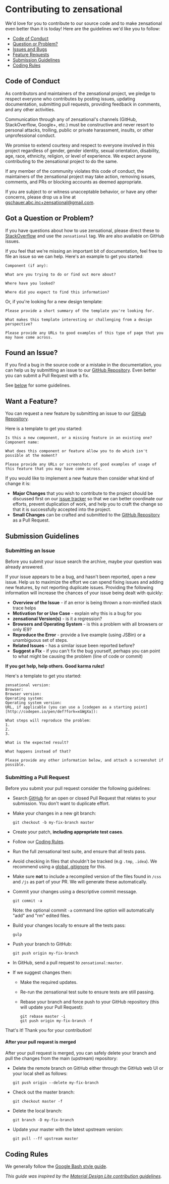 # Contributing to zensational

We'd love for you to contribute to our source code and to make zensational even better than it is today!
Here are the guidelines we'd like you to follow:

 - [Code of Conduct](#coc)
 - [Question or Problem?](#question)
 - [Issues and Bugs](#issue)
 - [Feature Requests](#feature)
 - [Submission Guidelines](#submit)
 - [Coding Rules](#rules)

## <a name="coc"></a> Code of Conduct

As contributors and maintainers of the zensational project, we pledge to respect everyone who contributes by posting
issues, updating documentation, submitting pull requests, providing feedback in comments, and any other activities.

Communication through any of zensational's channels (GitHub, StackOverflow, Google+, etc.) must be constructive and
never resort to personal attacks, trolling, public or private harassment, insults, or other unprofessional conduct.

We promise to extend courtesy and respect to everyone involved in this project regardless of gender, gender identity,
sexual orientation, disability, age, race, ethnicity, religion, or level of experience.
We expect anyone contributing to the zensational project to do the same.

If any member of the community violates this code of conduct, the maintainers of the zensational project may take
action, removing issues, comments, and PRs or blocking accounts as deemed appropriate.

If you are subject to or witness unacceptable behavior, or have any other concerns, please drop us a line at
gschauer.abc.inc+zensational@gmail.com.

## <a name="question"></a> Got a Question or Problem?

If you have questions about how to use zensational, please direct these to [StackOverflow][stackoverflow] and use the
`zensational` tag. We are also available on GitHub issues.

If you feel that we're missing an important bit of documentation, feel free to file an issue so we can help.
Here's an example to get you started:

```
Component (if any):

What are you trying to do or find out more about?

Where have you looked?

Where did you expect to find this information?
```

Or, if you're looking for a new design template:

```
Please provide a short summary of the template you're looking for.

What makes this template interesting or challenging from a design perspective?

Please provide any URLs to good examples of this type of page that you may have come across.
```

## <a name="issue"></a> Found an Issue?
If you find a bug in the source code or a mistake in the documentation, you can help us by submitting an issue to our
[GitHub Repository][github]. Even better you can submit a Pull Request with a fix.

See [below](#submit) for some guidelines.

## <a name="feature"></a> Want a Feature?
You can request a new feature by submitting an issue to our [GitHub Repository][github].

Here is a template to get you started:

```
Is this a new component, or a missing feature in an existing one?
Component name:

What does this component or feature allow you to do which isn't possible at the moment?

Please provide any URLs or screenshots of good examples of usage of this feature that you may have come across.
```

If you would like to implement a new feature then consider what kind of change it is:

* **Major Changes** that you wish to contribute to the project should be discussed first on our
[issue tracker][] so that we can better coordinate our efforts, prevent
duplication of work, and help you to craft the change so that it is successfully accepted into the
project.
* **Small Changes** can be crafted and submitted to the [GitHub Repository][github] as a Pull Request.

## <a name="submit"></a> Submission Guidelines

### Submitting an Issue
Before you submit your issue search the archive, maybe your question was already answered.

If your issue appears to be a bug, and hasn't been reported, open a new issue.
Help us to maximize the effort we can spend fixing issues and adding new
features, by not reporting duplicate issues.  Providing the following information will increase the
chances of your issue being dealt with quickly:

* **Overview of the Issue** - if an error is being thrown a non-minified stack trace helps
* **Motivation for or Use Case** - explain why this is a bug for you
* **zensational Version(s)** - is it a regression?
* **Browsers and Operating System** - is this a problem with all browsers or only IE9?
* **Reproduce the Error** - provide a live example (using JSBin) or a unambiguous set of steps.
* **Related Issues** - has a similar issue been reported before?
* **Suggest a Fix** - if you can't fix the bug yourself, perhaps you can point to what might be
  causing the problem (line of code or commit)

**If you get help, help others. Good karma rulez!**

Here's a template to get you started:

```
zensational version:
Browser:
Browser version:
Operating system:
Operating system version:
URL, if applicable (you can use a [codepen as a starting point][http://codepen.io/pen/def?fork=xGWgXa]):

What steps will reproduce the problem:
1.
2.
3.

What is the expected result?

What happens instead of that?

Please provide any other information below, and attach a screenshot if possible.
```

### Submitting a Pull Request
Before you submit your pull request consider the following guidelines:

* Search [GitHub](https://github.com/abc-inc/zensational/pulls) for an open or closed Pull Request that relates to your
submission. You don't want to duplicate effort.
* Make your changes in a new git branch:

     ```shell
     git checkout -b my-fix-branch master
     ```

* Create your patch, **including appropriate test cases**.
* Follow our [Coding Rules](#rules).
* Run the full zensational test suite, and ensure that all tests pass.
* Avoid checking in files that shouldn't be tracked (e.g `.tmp`, `.idea`). We recommend using a
[global .gitignore](https://help.github.com/articles/ignoring-files/#create-a-global-gitignore) for this.
* Make sure **not** to include a recompiled version of the files found in `/css` and `/js` as part of your PR.
We will generate these automatically.
* Commit your changes using a descriptive commit message.

     ```shell
     git commit -a
     ```
  Note: the optional commit `-a` command line option will automatically "add" and "rm" edited files.

* Build your changes locally to ensure all the tests pass:

    ```shell
   gulp
    ```

* Push your branch to GitHub:

    ```shell
    git push origin my-fix-branch
    ```

* In GitHub, send a pull request to `zensational:master`.
* If we suggest changes then:
  * Make the required updates.
  * Re-run the zensational test suite to ensure tests are still passing.
  * Rebase your branch and force push to your GitHub repository (this will update your Pull Request):

    ```shell
    git rebase master -i
    git push origin my-fix-branch -f
    ```

That's it! Thank you for your contribution!

#### After your pull request is merged

After your pull request is merged, you can safely delete your branch and pull the changes
from the main (upstream) repository:

* Delete the remote branch on GitHub either through the GitHub web UI or your local shell as follows:

    ```shell
    git push origin --delete my-fix-branch
    ```

* Check out the master branch:

    ```shell
    git checkout master -f
    ```

* Delete the local branch:

    ```shell
    git branch -D my-fix-branch
    ```

* Update your master with the latest upstream version:

    ```shell
    git pull --ff upstream master
    ```

## <a name="rules"></a> Coding Rules

We generally follow the [Google Bash style guide][bash-style-guide].

*This guide was inspired by the
[Material Design Lite contribution guidelines](https://github.com/google/material-design-lite/blob/mdl-1.x/CONTRIBUTING.md).*

[github]: https://github.com/abc-inc/zensational
[issue tracker]: https://github.com/abc-inc/zensational/issues
[bash-style-guide]: https://google.github.io/styleguide/shell.xml
[stackoverflow]: http://stackoverflow.com/questions/tagged/zensational
[global-gitignore]: https://help.github.com/articles/ignoring-files/#create-a-global-gitignore
